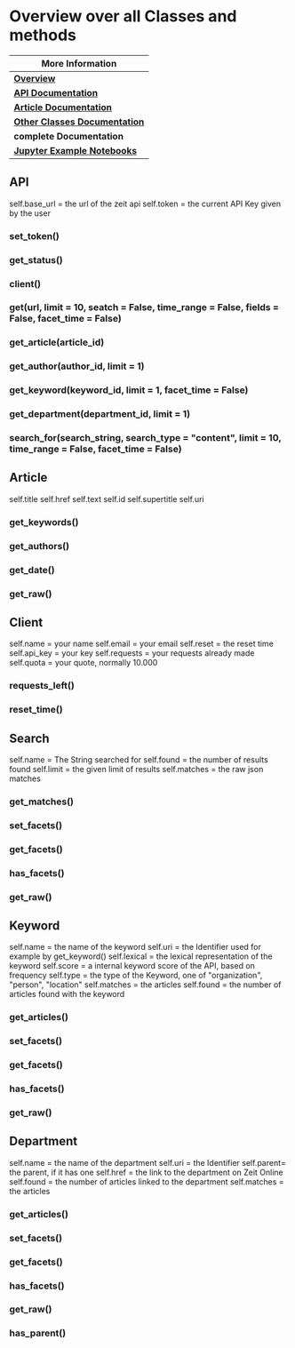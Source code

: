 

# Overview over all Classes and methods

| More Information                              |
| --------------------------------------------- |
| [**Overview**](index.md)                      |
| [**API Documentation**](api.md)               |
| [**Article Documentation**](article.md)       |
| [**Other Classes Documentation**](classes.md) |
| **complete Documentation**                    |
| [**Jupyter Example Notebooks**](notebooks.md) |

## API 

self.base_url = the url of the zeit api
self.token = the current API Key given by the user

### set_token()

### get_status()

### client()



### get(url, limit = 10, seatch = False, time_range = False, fields = False, facet_time = False)



### get_article(article_id)

### get_author(author_id, limit = 1)

### get_keyword(keyword_id, limit = 1, facet_time = False)

### get_department(department_id, limit = 1)



### search_for(search_string, search_type = "content", limit = 10, time_range = False, facet_time = False)



## Article
self.title
self.href
self.text
self.id
self.supertitle
self.uri

### get_keywords()

### get_authors()

### get_date()

### get_raw()



## Client

self.name = your name 
self.email = your email
self.reset = the reset time
self.api_key = your key
self.requests = your requests already made
self.quota = your quote, normally 10.000

### requests_left()

### reset_time()



## Search

self.name = The String searched for
self.found = the number of results found
self.limit = the given limit of results
self.matches = the raw json matches

### get_matches()

### set_facets()

### get_facets()

### has_facets()

### get_raw()



## Keyword

self.name = the name of the keyword
self.uri = the Identifier used for example by get_keyword()
self.lexical = the lexical representation of the keyword
self.score = a internal keyword score of the API, based on frequency
self.type = the type of the Keyword, one of "organization", "person", "location"
self.matches = the articles
self.found = the number of articles found with the keyword

### get_articles()

### set_facets()

### get_facets()

### has_facets()

### get_raw()



## Department

self.name = the name of the department
self.uri = the Identifier 
self.parent= the parent, if it has one
self.href = the link to the department on Zeit Online
self.found =  the number of articles linked to the department
self.matches = the articles

### get_articles()

### set_facets()

### get_facets()

### has_facets()

### get_raw()

### has_parent()